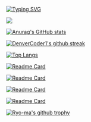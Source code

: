 [![Typing SVG](https://readme-typing-svg.herokuapp.com/?lines=Hello+There!;My+name+is+Wayne+Kirimi;I+am+a+Full+Stack+Web+Developer;Welcome+to+my+GitHub+page)](https://git.io/typing-svg)

![](https://komarev.com/ghpvc/?username=waynemorphic)


[![Anurag's GitHub stats](https://github-readme-stats.vercel.app/api?username=waynemorphic&show_icons=true&theme=merko)](https://github.com/anuraghazra/github-readme-stats) 

[![DenverCoder1's github streak](https://github-readme-streak-stats.herokuapp.com/?user=waynemorphic&theme=blue-green)](https://github.com/DenverCoder1/github-readme-streak-stats)

[![Top Langs](https://github-readme-stats.vercel.app/api/top-langs/?username=waynemorphic&show_icons=true&theme=merko)](https://github.com/anuraghazra/github-readme-stats)

[![Readme Card](https://github-readme-stats.vercel.app/api/pin/?username=waynemorphic&repo=my-portfolio&show_icons=true&theme=merko)](https://github.com/anuraghazra/github-readme-stats)

[![Readme Card](https://github-readme-stats.vercel.app/api/pin/?username=waynemorphic&repo=github-search&show_icons=true&theme=merko)](https://github.com/anuraghazra/github-readme-stats)

[![Readme Card](https://github-readme-stats.vercel.app/api/pin/?username=waynemorphic&repo=my-pitch&show_icons=true&theme=merko)](https://github.com/anuraghazra/github-readme-stats)

[![Readme Card](https://github-readme-stats.vercel.app/api/pin/?username=waynemorphic&repo=pizzeria&show_icons=true&theme=merko)](https://github.com/anuraghazra/github-readme-stats)

[![Ryo-ma's github trophy](https://github-profile-trophy.vercel.app/?username=waynemorphic&row=1)](https://github.com/ryo-ma/github-profile-trophy)
<!---
waynemorphic/waynemorphic is a ✨ special ✨ repository because its `README.md` (this file) appears on your GitHub profile.
You can click the Preview link to take a look at your changes.
--->
